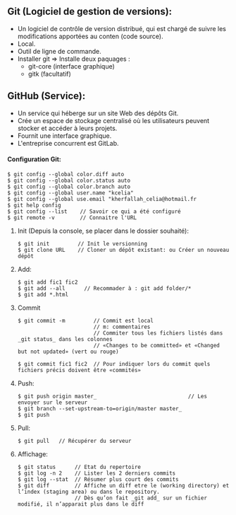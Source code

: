 ## Git (Logiciel de gestion de versions):

* Un logiciel de contrôle de version distribué, qui est chargé de suivre les modifications apportées au conten (code source).
* Local.
* Outil de ligne de commande.	
* Installer git ⇒ Installe deux paquages : 
    * git-core (interface graphique)
    * gitk (facultatif)

## GitHub (Service):

* Un service qui héberge sur un site Web des dépôts Git.
* Crée un espace de stockage centralisé où les utilisateurs peuvent stocker et accéder à leurs projets.
* Fournit une interface graphique.
* L'entreprise concurrent est GitLab.

#### Configuration Git:

```
$ git config --global color.diff auto
$ git config --global color.status auto
$ git config --global color.branch auto
$ git config --global user.name "kcelia"
$ git config --global use.email "kherfallah_celia@hotmail.fr
$ git help config
$ git config --list    // Savoir ce qui a été configuré
$ git remote -v        // Connaitre l'URL
```

1. Init (Depuis la console, se placer dans le dossier souhaité): 

    ```  
    $ git init         // Init le versionning
    $ git clone URL    // Cloner un dépôt existant: ou Créer un nouveau dépôt
    ```
    
2. Add:

    ```
    $ git add fic1 fic2 
    $ git add --all      // Recommader à : git add folder/*
    $ git add *.html        
    ```

3. Commit 

    ```
    $ git commit -m         // Commit est local
                            // m: commentaires 
                            // Commiter tous les fichiers listés dans _git status_ dans les colonnes 
                            // «Changes to be committed» et «Changed but not updated» (vert ou rouge)

    $ git commit fic1 fic2  // Pour indiquer lors du commit quels fichiers précis doivent être «commités»
    ```

4. Push:

    ```
    $ git push origin master_                             // Les envoyer sur le serveur
    $ git branch --set-upstream-to=origin/master master_
    $ git push
    ```

5. Pull:

    `$ git pull   // Récupérer du serveur`

6. Affichage:

    ```
    $ git status      // Etat du repertoire
    $ git log -n 2    // Lister les 2 derniers commits
    $ git log --stat  // Résumer plus court des commits
    $ git diff        // Affiche un diff etre le (working directory) et l’index (staging area) ou dans le repository. 
                      // Dès qu’on fait _git add_ sur un fichier modifié, il n’apparait plus dans le diff
    ```
